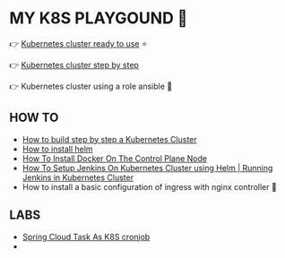 # MY K8S PLAYGOUND :construction:



:point_right: [Kubernetes cluster ready to use](ReadyToUse/README.md)  :star:

:point_right: [Kubernetes cluster step by step](StepByStep/README.md)

:point_right: Kubernetes cluster using a role ansible :construction:



## HOW TO

* [How to build step by step a Kubernetes Cluster](Labs/How_to_build_a_Kubernetes_Cluster.md)
* [How to install helm](Labs/How_To_install_helm.md)
* [How To Install Docker On The Control Plane Node](Labs/How_To_Install_Docker_On_The_Control_Plane_Node.md)
* [How To Setup Jenkins On Kubernetes Cluster using Helm | Running Jenkins in Kubernetes Cluster](Labs/How_To_Install_A_Basic_Configuration_Off_Ingress_With_nginx_controller.md)
* How to install a basic configuration of ingress with nginx controller :construction:



## LABS

* [Spring Cloud Task As K8S cronjob](Labs/lab-spring-cloud-task-as-k8s-cronjob/README.md)
* 
